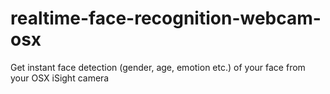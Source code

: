 # realtime-face-recognition-webcam-osx
Get instant face detection (gender, age, emotion etc.) of your face from your OSX iSight camera
